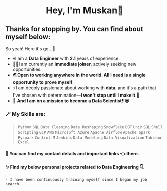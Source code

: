 <span align="center">
  
# Hey, I'm Muskan👋
</span>

## Thanks for stopping by. You can find about myself below:
So yeah! Here it's go...💃
* 💀I am a **Data Engineer** with **2.1** years of experience.
* 👩‍💻I am currently an **immediate joiner**, actively seeking new opportunities.
* 🌏**Open to working anywhere in the world. All I need is a single opportunity to prove myself**.
* ⚡I am deeply passionate about working with **data**, and it's a path that I've chosen with determination—**I won't stop until I make it**.🛫
* 🚀 **And I am on a mission to become a Data Scientist!!😎**

### 🪄 My Skills are: 
> `Python` `SQL` `Data Cleaning` `Data Reshaping` `Snowflake` `DBT` `Unix` `SQL` `Shell Scripting` `GCP` `AWS` `Microsoft Azure` `Apache Airflow` `Apache Spark` `Pyspark` `Control-M` `Jenkins` `Data Modeling` `Data Visualization` `Tableau` `Excel`


#### 🔗 You can find my contact details and important links 👈 there.

#### ✨ Find my below personal projects related to Data Engineering 👇.
    - I have been continuously training myself since I began my job search.
